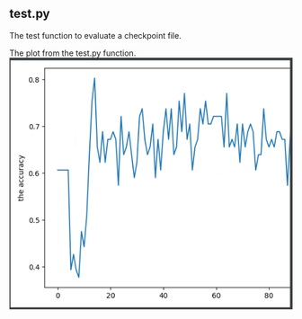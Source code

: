 ## test.py

The test function to evaluate a checkpoint file. 

The plot from the test.py function.
![](../image/test_acc.png)
